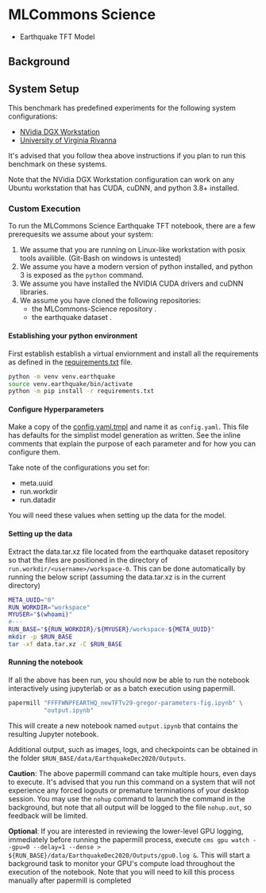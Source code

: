 # MLCommons Science 

* Earthquake TFT Model

## Background


## System Setup

This benchmark has predefined experiments for the following system configurations:

* [NVidia DGX Workstation](./systems/dgxstation/README.md)
* [University of Virginia Rivanna](./systems/rivanna/README.md)

It's advised that you follow thea above instructions if you plan to run this benchmark on these systems.

Note that the NVidia DGX Workstation configuration can work on any Ubuntu workstation that has CUDA, cuDNN, and python 3.8+ installed.


### Custom Execution

To run the MLCommons Science Earthquake TFT notebook, there are a few prerequesits we assume about your system:

1. We assume that you are running on Linux-like workstation with posix tools availible.  (Git-Bash on windows is untested)
2. We assume you have a modern version of python installed, and python 3 is exposed as the `python` command.
3. We assume you have installed the NVIDIA CUDA drivers and cuDNN libraries.
4. We assume you have cloned the following repositories:
   * the MLCommons-Science repository <url-here>.
   * the earthquake dataset <url-here>.

#### Establishing your python environment

First establish establish a virtual enviornment and install all the requirements as defined in the [requirements.txt](./requirements.txt) file.

  
```bash
python -m venv venv.earthquake
source venv.earthquake/bin/activate
python -m pip install -r requirements.txt
```

#### Configure Hyperparameters

Make a copy of the [config.yaml.tmpl](./config.yaml.tmpl) and name it as `config.yaml`.
This file has defaults for the simplist model generation as written.
See the inline comments that explain the purpose of each parameter and for how you can configure them.

Take note of the configurations you set for:

* meta.uuid
* run.workdir
* run.datadir

You will need these values when setting up the data for the model.

#### Setting up the data

Extract the data.tar.xz file located from the earthquake dataset repository so that the files are positioned in the directory of `run.workdir/<username>/workspace-0`.
This can be done automatically by running the below script (assuming the data.tar.xz is in the current directory)

```bash
META_UUID="0"
RUN_WORKDIR="workspace"
MYUSER="$(whoami)"
#---
RUN_BASE="${RUN_WORKDIR}/${MYUSER}/workspace-${META_UUID}"
mkdir -p $RUN_BASE
tar -xf data.tar.xz -C $RUN_BASE
```

#### Running the notebook

If all the above has been run, you should now be able to run the notebook interactively using jupyterlab or as a batch execution using papermill.

```bash
papermill "FFFFWNPFEARTHQ_newTFTv29-gregor-parameters-fig.ipynb" \
          "output.ipynb"
```

This will create a new notebook named `output.ipynb` that contains the resulting Jupyter notebook.

Additional output, such as images, logs, and checkpoints can be obtained in the folder `$RUN_BASE/data/EarthquakeDec2020/Outputs`.

**Caution**: The above papermill command can take multiple hours, even days to execute.
It's advised that you run this command on a system that will not experience any forced logouts or premature terminations of your desktop session.
You may use the `nohup` command to launch the command in the background, but note that all output will be logged to the file `nohup.out`, so feedback will be limited.

**Optional**: If you are interested in reviewing the lower-level GPU logging, immediately before running the papermill process, execute `cms gpu watch --gpu=0 --delay=1 --dense > ${RUN_BASE}/data/EarthquakeDec2020/Outputs/gpu0.log &`.
This will start a background task to monitor your GPU's compute load throughout the execution of the notebook.
Note that you will need to kill this process manually after papermill is completed